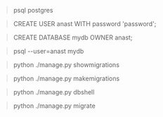 > psql postgres

> CREATE USER anast WITH password 'password';

> CREATE DATABASE mydb OWNER anast;

> psql --user=anast mydb

> python ./manage.py showmigrations

> python ./manage.py makemigrations

> python ./manage.py dbshell

> python ./manage.py migrate
